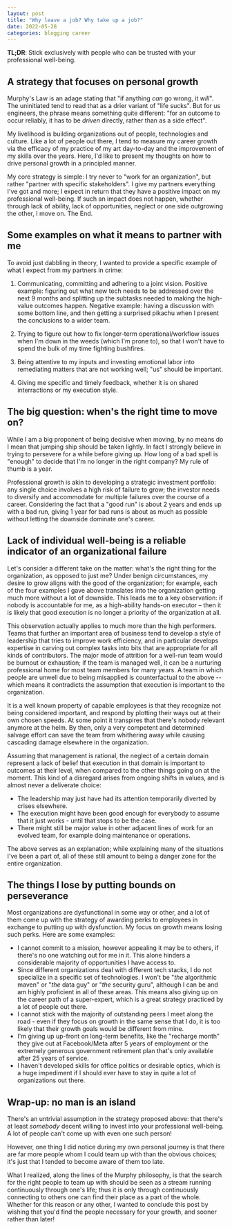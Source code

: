 ```yaml
---
layout: post
title: "Why leave a job? Why take up a job?"
date: 2022-05-28
categories: blogging career
---
```

**TL;DR**: Stick exclusively with people who can be trusted with your professional well-being.

## A strategy that focuses on personal growth
Murphy's Law is an adage stating that "if anything *can* go wrong, it *will*". The uninitiated tend to read that as a drier variant of "life sucks". But for us engineers, the phrase means something quite different: "for an outcome to occur reliably, it has to be *driven* directly, rather than as a side effect".

My livelihood is building organizations out of people, technologies and culture. Like a lot of people out there, I tend to measure my career growth via the efficacy of my practice of my art day-to-day and the improvement of my skills over the years. Here, I'd like to present my thoughts on how to drive personal growth in a principled manner.

My core strategy is simple: I try never to "work for an organization", but rather "partner with specific stakeholders". I give my partners everything I've got and more; I expect in return that they have a positive impact on my professional well-being. If such an impact does not happen, whether through lack of ability, lack of opportunities, neglect or one side outgrowing the other, I move on. The End.

## Some examples on what it means to partner with me
To avoid just dabbling in theory, I wanted to provide a specific example of what I expect from my partners in crime:

1. Communicating, committing and adhering to a joint vision. Positive example: figuring out what new tech needs to be addressed over the next 9 months and splitting up the subtasks needed to making the high-value outcomes happen. Negative example: having a discussion with some bottom line, and then getting a surprised pikachu when I present the conclusions to a wider team.

2. Trying to figure out how to fix longer-term operational/workflow issues when I'm down in the weeds (which I'm prone to), so that I won't have to spend the bulk of my time fighting bushfires.

3. Being attentive to my inputs and investing emotional labor into remediating matters that are not working well; "us" should be important.

4. Giving me specific and timely feedback, whether it is on shared interractions or my execution style.

## The big question: when's the right time to move on?
While I am a big proponent of being decisive when moving, by no means do I mean that jumping ship should be taken lightly. In fact I strongly believe in trying to persevere for a while before giving up. How long of a bad spell is "enough" to decide that I'm no longer in the right company? My rule of thumb is a year. 

Professional growth is akin to developing a strategic investment portfolio: any single choice involves a high risk of failure to grow; the investor needs to diversify and accommodate for multiple failures over the course of a career. Considering the fact that a "good run" is about 2 years and ends up with a bad run, giving 1 year for bad runs is about as much as possible without letting the downside dominate one's career.

## Lack of individual well-being is a reliable indicator of an organizational failure 
Let's consider a different take on the matter: what's the right thing for the organization, as opposed to just me? Under benign circumstances, my desire to grow aligns with the good of the organization; for example, each of the four examples I gave above translates into the organization getting much more without a lot of downside. This leads me to a key observation: if nobody is accountable for me, as a high-ability hands-on executor – then it is likely that good execution is no longer a priority of the organization at all.

This observation actually applies to much more than the high performers. Teams that further an important area of business tend to develop a style of leadership that tries to improve work efficiency, and in particular develops expertise in carving out complex tasks into bits that are appropriate for all kinds of contributors. The major mode of attrition for a well-run team would be burnout or exhaustion; if the team is managed well, it can be a nurturing professional home for most team members for many years. A team in which people are unwell due to being misapplied is counterfactual to the above -- which means it contradicts the assumption that execution is important to the organization.

It is a well known property of capable employees is that they recognize not being considered important, and respond by plotting their ways out at their own chosen speeds. At some point it transpires that there's nobody relevant anymore at the helm. By then, only a very competent and determined salvage effort can save the team from whithering away while causing cascading damage elsewhere in the organization. 

Assuming that management is rational, the neglect of a certain domain represent a lack of belief that execution in that domain is important to outcomes at their level, when compared to the other things going on at the moment. This kind of a disregard arises from ongoing shifts in values, and is almost never a deliverate choice:
- The leadership may just have had its attention temporarily diverted by crises elsewhere.
- The execution might have been good enough for everybody to assume that it just works - until that stops to be the case.
- There might still be major value in other adjacent lines of work for an evolved team, for example doing maintenance or operations.

The above serves as an explanation; while explaining many of the situations I've been a part of, all of these still amount to being a danger zone for the entire organization.

## The things I lose by putting bounds on perseverance
Most organizations are dysfunctional in some way or other, and a lot of them come up with the strategy of awarding perks to employees in exchange to putting up with dysfunction. My focus on growth means losing such perks. Here are some examples:

- I cannot commit to a mission, however appealing it may be to others, if there's no one watching out for me in it. This alone hinders a considerable majority of opportunities I have access to.
- Since different organizations deal with different tech stacks, I do not specialize in a specific set of technologies. I won't be "*the* algorithmic maven" or "*the* data guy" or "*the* security guru", although I can be and am highly proficient in all of these areas. This means also giving up on the career path of a super-expert, which is a great strategy practiced by a lot of people out there.
- I cannot stick with the majority of outstanding peers I meet along the road - even if they focus on growth in the same sense that I do,  it is too likely that their growth goals would be different from mine.
- I'm giving up up-front on long-term benefits, like the "recharge month" they give out at Facebook/Meta after 5 years of employment or the extremely generous government retirement plan that's only available after 25 years of service.
- I haven't developed skills for office politics or desirable optics, which is a huge impediment if I should ever have to stay in quite a lot of organizations out there.

## Wrap-up: no man is an island
There's an untrivial assumption in the strategy proposed above: that there's at least *somebody* decent willing to invest into your professional well-being. A lot of people can't come up with even one such person!

However, one thing I did notice during my own personal journey is that there are far more people whom I could team up with than the obvious choices; it's just that I tended to become aware of them too late.

What I realized, along the lines of the Murphy philosophy, is that the search for the right people to team up with should be seen as a stream running continuously through one's life; thus it is only through continuously connecting to others one can find their place as a part of the whole. Whether for this reason or any other, I wanted to conclude this post by wishing that you'd find the people necessary for your growth, and sooner rather than later!
